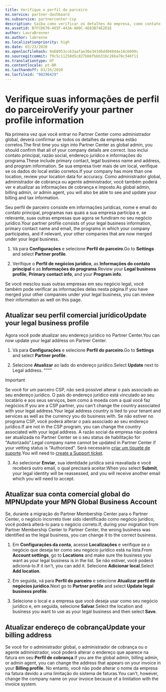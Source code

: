 ```yaml
---
title: Verifique o perfil do parceiro
ms.service: partner-dashboard
ms.subservice: partnercenter-csp
description: Saiba como verificar os detalhes da empresa, como contato principal, endereço e informações do programa. Você também pode atualizar seus endereços jurídico e para cobrança.
ms.assetid: B7FCD670-465F-443A-A80C-4E83B74E2D1E
author: LauraBrenner
ms.author: labrenne
ms.localizationpriority: high
ms.date: 03/23/2020
ms.openlocfilehash: 9a68953cc63aafae36e343d6d494044e18c6699c
ms.sourcegitcommit: f9c5c11258d5c827bb6fbbb31bc26ba70c346f11
ms.translationtype: HT
ms.contentlocale: pt-BR
ms.lasthandoff: 03/26/2020
ms.locfileid: "80296429"
---
```

# <a name="verify-your-partner-profile-information"></a><span data-ttu-id="9b1ba-104">Verifique suas informações de perfil do parceiro</span><span class="sxs-lookup"><span data-stu-id="9b1ba-104">Verify your partner profile information</span></span>

<span data-ttu-id="9b1ba-105">Na primeira vez que você entrar no Partner Center como administrador global, deverá confirmar se todos os detalhes da empresa estão corretos.</span><span class="sxs-lookup"><span data-stu-id="9b1ba-105">The first time you sign into Partner Center as global admin, you should confirm that all of your company details are correct.</span></span> <span data-ttu-id="9b1ba-106">Isso inclui contato principal, razão social, endereço jurídico e informações do programa.</span><span class="sxs-lookup"><span data-stu-id="9b1ba-106">These include primary contact, legal business name and address, and program information.</span></span> <span data-ttu-id="9b1ba-107">Se sua empresa tiver mais de um local, verifique se os dados do local estão corretos.</span><span class="sxs-lookup"><span data-stu-id="9b1ba-107">If your company has more than one location, review your location data for accuracy.</span></span> <span data-ttu-id="9b1ba-108">Como administrador global, administrador de cobrança ou agente administrador, você também poderá ver e atualizar as informações de cobrança e imposto.</span><span class="sxs-lookup"><span data-stu-id="9b1ba-108">As global admin, billing admin, or admin agent, you will also be able to see and update your billing and tax information.</span></span>

<span data-ttu-id="9b1ba-109">Seu perfil de parceiro consiste em informações jurídicas, nome e email do contato principal, programas nas quais a sua empresa participa e, se relevante, suas outras empresas que agora se fundiram no seu negócio jurídico.</span><span class="sxs-lookup"><span data-stu-id="9b1ba-109">Your partner profile consists of your legal business information, primary contact name and email, the programs in which your company participates, and if relevant, your other companies that are now merged under your legal business.</span></span>

1. <span data-ttu-id="9b1ba-110">Vá para **Configurações** e selecione **Perfil do parceiro**.</span><span class="sxs-lookup"><span data-stu-id="9b1ba-110">Go to **Settings** and select **Partner profile**.</span></span>

2. <span data-ttu-id="9b1ba-111">Verifique o **Perfil de negócios jurídico**, as **Informações do contato principal** e as **Informações do programa**.</span><span class="sxs-lookup"><span data-stu-id="9b1ba-111">Review your **Legal business profile**, **Primary contact info**, and your **Program info**.</span></span>

<span data-ttu-id="9b1ba-112">Se você mesclou suas outras empresas em seu negócio legal, você também pode verificar as informações delas nesta página.</span><span class="sxs-lookup"><span data-stu-id="9b1ba-112">If you have merged your other companies under your legal business, you can review their information as well on this page.</span></span>

## <a name="update-your-legal-business-profile"></a><span data-ttu-id="9b1ba-113">Atualizar seu perfil comercial jurídico</span><span class="sxs-lookup"><span data-stu-id="9b1ba-113">Update your legal business profile</span></span>

<span data-ttu-id="9b1ba-114">Agora você pode atualizar seu endereço jurídico no Partner Center.</span><span class="sxs-lookup"><span data-stu-id="9b1ba-114">You can now update your legal address on Partner Center.</span></span>

1. <span data-ttu-id="9b1ba-115">Vá para **Configurações** e selecione **Perfil do parceiro**.</span><span class="sxs-lookup"><span data-stu-id="9b1ba-115">Go to **Settings** and select **Partner profile**.</span></span> 

2. <span data-ttu-id="9b1ba-116">Selecione **Atualizar** ao lado do endereço jurídico.</span><span class="sxs-lookup"><span data-stu-id="9b1ba-116">Select **Update** next to Legal address.</span></span> <span data-ttu-id="9b1ba-117">""</span><span class="sxs-lookup"><span data-stu-id="9b1ba-117">""</span></span>

>[!Important]
><span data-ttu-id="9b1ba-118">Se você for um parceiro CSP, não será possível alterar o país associado ao seu endereço jurídico. O país do endereço jurídico está vinculado ao seu locatário e aos seus serviços, bem como à moeda com a qual você faz negócios.</span><span class="sxs-lookup"><span data-stu-id="9b1ba-118">If you are a CSP partner, you can't change the country associated with your legal address.Your legal address country is tied to your tenant and services as well as the currency you do business with.</span></span> <span data-ttu-id="9b1ba-119">Se não estiver no programa CSP, você poderá alterar o país associado ao seu endereço jurídico.</span><span class="sxs-lookup"><span data-stu-id="9b1ba-119">If are not in the CSP program, you can change the country associated with your legal address.</span></span> <span data-ttu-id="9b1ba-120">A razão social da empresa não poderá ser atualizada no Partner Center se o seu status de habilitação for "Autorizado".</span><span class="sxs-lookup"><span data-stu-id="9b1ba-120">Legal company name cannot be updated in Partner Center if your vetting status is "Authorized".</span></span> <span data-ttu-id="9b1ba-121">Será necessário [criar um tíquete de suporte](https://nam06.safelinks.protection.outlook.com/?url=https%3A%2F%2Fpartner.microsoft.com%2Fdashboard%2Fsupport%2Fcsp%2Fservicerequests%2Fcreate%3Fstage%3D2%26topicid%3D21655de7-7dbb-4927-33a2-f60f45feadf3&data=02%7C01%7CLaura.Brenner%40microsoft.com%7C2998df3c6bed41f5585a08d7cf7fbc39%7C72f988bf86f141af91ab2d7cd011db47%7C1%7C0%7C637206019881666017&sdata=9CBn9KSe3hi2nApRNVP6mLE9UX2JBOM1denAKXCutcI%3D&reserved=0).</span><span class="sxs-lookup"><span data-stu-id="9b1ba-121">You will need to [create a Support ticket](https://nam06.safelinks.protection.outlook.com/?url=https%3A%2F%2Fpartner.microsoft.com%2Fdashboard%2Fsupport%2Fcsp%2Fservicerequests%2Fcreate%3Fstage%3D2%26topicid%3D21655de7-7dbb-4927-33a2-f60f45feadf3&data=02%7C01%7CLaura.Brenner%40microsoft.com%7C2998df3c6bed41f5585a08d7cf7fbc39%7C72f988bf86f141af91ab2d7cd011db47%7C1%7C0%7C637206019881666017&sdata=9CBn9KSe3hi2nApRNVP6mLE9UX2JBOM1denAKXCutcI%3D&reserved=0).</span></span>

3. <span data-ttu-id="9b1ba-122">Ao selecionar **Enviar**, sua identidade jurídica será reavaliada e você receberá outro email, o qual precisará aceitar.</span><span class="sxs-lookup"><span data-stu-id="9b1ba-122">When you select **Submit**, your legal identity will be reassessed, and you will receive another email which you will need to accept.</span></span>

## <a name="update-your-mpn-global-business-account"></a><span data-ttu-id="9b1ba-123">Atualizar sua conta comercial global do MPN</span><span class="sxs-lookup"><span data-stu-id="9b1ba-123">Update your MPN Global Business Account</span></span>

<span data-ttu-id="9b1ba-124">Se, durante a migração do Partner Membership Center para o Partner Center, o negócio incorreto tiver sido identificado como negócio jurídico, você poderá alterá-lo para o negócio correto.</span><span class="sxs-lookup"><span data-stu-id="9b1ba-124">If, during your migration from Partner Membership Center to Partner Center, the wrong business was identified as the legal business, you can change it to the correct business.</span></span>

1. <span data-ttu-id="9b1ba-125">Em **Configurações da conta**, acesse **Localizações** e verifique se o negócio que deseja ter como seu negócio jurídico está na lista.</span><span class="sxs-lookup"><span data-stu-id="9b1ba-125">From **Account settings**, go to **Locations** and make sure the business you want as your legal business is in the list.</span></span> <span data-ttu-id="9b1ba-126">Se não estiver, você poderá adicioná-lo.</span><span class="sxs-lookup"><span data-stu-id="9b1ba-126">If it isn't, you can add it.</span></span> <span data-ttu-id="9b1ba-127">Selecione **Adicionar local**.</span><span class="sxs-lookup"><span data-stu-id="9b1ba-127">Select **Add location**.</span></span>

2. <span data-ttu-id="9b1ba-128">Em seguida, vá para **Perfil do parceiro** e selecione **Atualizar perfil de negócios jurídico**.</span><span class="sxs-lookup"><span data-stu-id="9b1ba-128">Next go to **Partner profile** and select **Update legal business profile**.</span></span>

3. <span data-ttu-id="9b1ba-129">Selecione o local e a empresa que você deseja usar como seu negócio jurídico e, em seguida, selecione **Salvar**.</span><span class="sxs-lookup"><span data-stu-id="9b1ba-129">Select the location and business you want to use as your legal business and then select **Save**.</span></span>

## <a name="update-your-billing-address"></a><span data-ttu-id="9b1ba-130">Atualizar endereço de cobrança</span><span class="sxs-lookup"><span data-stu-id="9b1ba-130">Update your billing address</span></span>

<span data-ttu-id="9b1ba-131">Se você for o administrador global, o administrador de cobrança ou o agente administrador, você poderá alterar o endereço que aparece na fatura em seu **Perfil de cobrança**.</span><span class="sxs-lookup"><span data-stu-id="9b1ba-131">If you are the global admin, billing admin, or admin agent, you can change the address that appears on your invoice in your **Billing profile**.</span></span> <span data-ttu-id="9b1ba-132">No entanto, você não pode alterar o nome da empresa na fatura devido a uma limitação do sistema de faturas.</span><span class="sxs-lookup"><span data-stu-id="9b1ba-132">You can't, however, change the company name on your invoice because of a limitation with the invoice system.</span></span>

 


